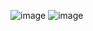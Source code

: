 ![image](https://user-images.githubusercontent.com/56243414/156922135-dd346d08-783a-467d-b47e-120ef857eee8.png)
![image](https://user-images.githubusercontent.com/56243414/156922183-1abea788-b655-4dc7-82f3-61f5664de4ce.png)
